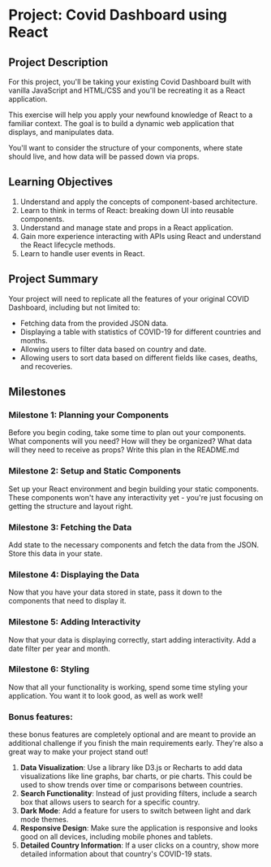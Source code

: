 # Project: Covid Dashboard using React

## **Project Description**

For this project, you'll be taking your existing Covid Dashboard built with vanilla JavaScript and HTML/CSS and you'll be recreating it as a React application.

This exercise will help you apply your newfound knowledge of React to a familiar context. The goal is to build a dynamic web application that displays, and manipulates data.

You'll want to consider the structure of your components, where state should live, and how data will be passed down via props.

## **Learning Objectives**

1. Understand and apply the concepts of component-based architecture.
2. Learn to think in terms of React: breaking down UI into reusable components.
3. Understand and manage state and props in a React application.
4. Gain more experience interacting with APIs using React and understand the React lifecycle methods.
5. Learn to handle user events in React.

## **Project Summary**

Your project will need to replicate all the features of your original COVID Dashboard, including but not limited to:

- Fetching data from the provided JSON data.
- Displaying a table with statistics of COVID-19 for different countries and months.
- Allowing users to filter data based on country and date.
- Allowing users to sort data based on different fields like cases, deaths, and recoveries.

## **Milestones**

### **Milestone 1: Planning your Components**

Before you begin coding, take some time to plan out your components. What components will you need? How will they be organized? What data will they need to receive as props? Write this plan in the README.md

### **Milestone 2: Setup and Static Components**

Set up your React environment and begin building your static components. These components won't have any interactivity yet - you're just focusing on getting the structure and layout right.

### **Milestone 3: Fetching the Data**

Add state to the necessary components and fetch the data from the JSON. Store this data in your state.

### **Milestone 4: Displaying the Data**

Now that you have your data stored in state, pass it down to the components that need to display it.

### **Milestone 5: Adding Interactivity**

Now that your data is displaying correctly, start adding interactivity. Add a date filter per year and month.

### **Milestone 6: Styling**

Now that all your functionality is working, spend some time styling your application. You want it to look good, as well as work well!

### Bonus features:

these bonus features are completely optional and are meant to provide an additional challenge if you finish the main requirements early. They're also a great way to make your project stand out!

1. **Data Visualization**: Use a library like D3.js or Recharts to add data visualizations like line graphs, bar charts, or pie charts. This could be used to show trends over time or comparisons between countries.
2. **Search Functionality**: Instead of just providing filters, include a search box that allows users to search for a specific country.
3. **Dark Mode**: Add a feature for users to switch between light and dark mode themes.
4. **Responsive Design**: Make sure the application is responsive and looks good on all devices, including mobile phones and tablets.
5. **Detailed Country Information**: If a user clicks on a country, show more detailed information about that country's COVID-19 stats.